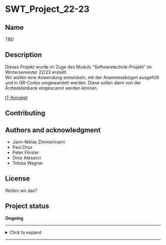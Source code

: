 # SWT_Project_22-23

## Name
TBD

## Description
Dieses Projekt wurde im Zuge des Moduls "Softwaretechnik-Projekt" im Wintersemester 22/23 erstellt.  
Wir wollen eine Anwendung entwickeln, mit der Anamnesebögen ausgefüllt und in QR-Codes umgewandelt werden. Diese sollen dann von der Ärztedatenbank eingescannt werden können.

[IT-Konzept](https://gitlab.bht-berlin.de/s73399/swt_project_22-23/-/blob/main/Documentation/IT-Konzept.md)

## Contributing

## Authors and acknowledgment
- Jann-Niklas Zimmermann
- Paul Drux
- Peter Förster
- Onur Atesavci
- Tobias Wagner

## License
Wollen wir das?

## Project status
**Ongoing**

***
<details><summary>Click to expand</summary>

## Getting started

To make it easy for you to get started with GitLab, here's a list of recommended next steps.

Already a pro? Just edit this README.md and make it your own. Want to make it easy? [Use the template at the bottom](#editing-this-readme)!

## Add your files

- [ ] [Create](https://docs.gitlab.com/ee/user/project/repository/web_editor.html#create-a-file) or [upload](https://docs.gitlab.com/ee/user/project/repository/web_editor.html#upload-a-file) files
- [ ] [Add files using the command line](https://docs.gitlab.com/ee/gitlab-basics/add-file.html#add-a-file-using-the-command-line) or push an existing Git repository with the following command:

```
cd existing_repo
git remote add origin https://gitlab.bht-berlin.de/s73399/swt_project_22-23.git
git branch -M main
git push -uf origin main
```

## Integrate with your tools

- [ ] [Set up project integrations](https://gitlab.bht-berlin.de/s73399/swt_project_22-23/-/settings/integrations)

## Collaborate with your team

- [ ] [Invite team members and collaborators](https://docs.gitlab.com/ee/user/project/members/)
- [ ] [Create a new merge request](https://docs.gitlab.com/ee/user/project/merge_requests/creating_merge_requests.html)
- [ ] [Automatically close issues from merge requests](https://docs.gitlab.com/ee/user/project/issues/managing_issues.html#closing-issues-automatically)
- [ ] [Enable merge request approvals](https://docs.gitlab.com/ee/user/project/merge_requests/approvals/)
- [ ] [Automatically merge when pipeline succeeds](https://docs.gitlab.com/ee/user/project/merge_requests/merge_when_pipeline_succeeds.html)

## Test and Deploy

Use the built-in continuous integration in GitLab.

- [ ] [Get started with GitLab CI/CD](https://docs.gitlab.com/ee/ci/quick_start/index.html)
- [ ] [Analyze your code for known vulnerabilities with Static Application Security Testing(SAST)](https://docs.gitlab.com/ee/user/application_security/sast/)
- [ ] [Deploy to Kubernetes, Amazon EC2, or Amazon ECS using Auto Deploy](https://docs.gitlab.com/ee/topics/autodevops/requirements.html)
- [ ] [Use pull-based deployments for improved Kubernetes management](https://docs.gitlab.com/ee/user/clusters/agent/)
- [ ] [Set up protected environments](https://docs.gitlab.com/ee/ci/environments/protected_environments.html)
</details>

***
